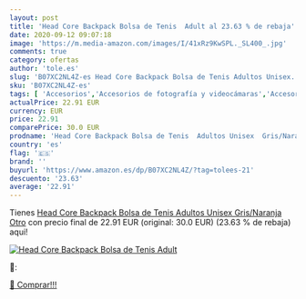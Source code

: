 ```yaml
---
layout: post
title: 'Head Core Backpack Bolsa de Tenis  Adult al 23.63 % de rebaja'
date: 2020-09-12 09:07:18
image: 'https://m.media-amazon.com/images/I/41xRz9KwSPL._SL400_.jpg'
comments: true
category: ofertas
author: 'tole.es'
slug: 'B07XC2NL4Z-es Head Core Backpack Bolsa de Tenis Adultos Unisex...'
sku: 'B07XC2NL4Z-es'
tags: [ 'Accesorios','Accesorios de fotografía y videocámaras','Accesorios para portátiles y netbooks','Bolsas y fundas para cámaras compactas','Bolsas y fundas para cámaras digitales','Bolsas y fundas para cámaras,  videocámaras y prismáticos','Bolsas y fundas para portátiles y netbooks','Electrónica','Fotografía y videocámaras','Informática','Mochilas para portátiles y netbooks','backpack', ]
actualPrice: 22.91 EUR
currency: EUR
price: 22.91
comparePrice: 30.0 EUR
prodname: 'Head Core Backpack Bolsa de Tenis  Adultos Unisex  Gris/Naranja  Otro'
country: 'es'
flag: '🇪🇸'
brand: ''
buyurl: 'https://www.amazon.es/dp/B07XC2NL4Z/?tag=tolees-21'
descuento: '23.63'
average: '22.91'
---
```


Tienes [Head Core Backpack Bolsa de Tenis  Adultos Unisex  Gris/Naranja  Otro](https://www.amazon.es/dp/B07XC2NL4Z/?tag=tolees-21) con precio final de  22.91 EUR (original: 30.0 EUR) (23.63 %  de rebaja) aqui!

[![Head Core Backpack Bolsa de Tenis  Adult](https://m.media-amazon.com/images/I/41xRz9KwSPL._SL400_.jpg)](https://www.amazon.es/dp/B07XC2NL4Z/?tag=tolees-21)

🔎:


[🛒 Comprar!!!](https://www.amazon.es/dp/B07XC2NL4Z/?tag=tolees-21)
